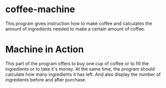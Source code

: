# coffee-machine
This program gives instruction how to make coffee and calculates the amount of ingredients needed to make a certain amount of coffee.




# Machine in Action
This part of the program offers to buy one cup of coffee or to fill the ingredients or to take it's money. At the same time, the program should calculate how many ingredients it has left. And also display the number of ingredients before and after purchase.
